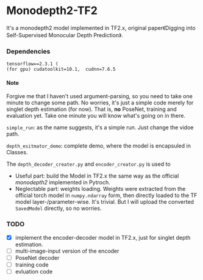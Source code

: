 # Monodepth2-TF2
It's a monodepth2 model implemented in TF2.x, original paper《Digging into Self-Supervised Monocular Depth Prediction》.

### Dependencies
```
tensorflow==2.3.1 (
(for gpu) cudatoolkit=10.1,  cudnn=7.6.5
```

#### Note
Forgive me that I haven't used argument-parsing, so you need to take one minute to change some path. No worries, it's just a simple code merely for singlet depth estimation (for now). That is, **no** PoseNet, training and evaluation yet. Take one minute you will know what's going on in there.

`simple_run`: as the name suggests, it's a simple run. Just change the vidoe path.

`depth_esitmator_demo`: complete demo, where the model is encapsuled in Classes.

The `depth_decoder_creater.py` and `encoder_creator.py` is used to 
- Useful part: build the Model in TF2.x the same way as the official *monodepth2* implemented in Pytroch.
- Neglectable part: weights loading. Weights were extracted from the official torch model in `numpy.ndarray` form, then directly loaded to the TF model layer-/parameter-wise. It's trivial. But I will upload the converted `SavedModel` directly, so no worries.


### TODO
- [X] implement the encoder-decoder model in TF2.x, just for singlet depth estimation. 
- [ ] multi-image-input version of the encoder
- [ ] PoseNet decoder
- [ ] training code
- [ ] evluation code
